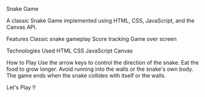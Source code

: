 Snake Game

A classic Snake Game implemented using HTML, CSS, JavaScript, and the Canvas API.


Features
Classic snake gameplay
Score tracking
Game over screen

Technologies Used
HTML
CSS
JavaScript
Canvas

How to Play
Use the arrow keys to control the direction of the snake.
Eat the food to grow longer.
Avoid running into the walls or the snake's own body.
The game ends when the snake collides with itself or the walls.

Let's Play !!
